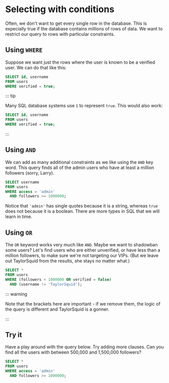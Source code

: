 # Selecting with conditions

Often, we don't want to get every single row in the database. This is expecially
true if the database contains millions of rows of data. We want to restrict our
query to rows with particular constraints.

## Using `WHERE`

Suppose we want just the rows where the user is known to be a verified user. We
can do that like this:

```sql
SELECT id, username
FROM users
WHERE verified = true;
```

::: tip

Many SQL database systems use `1` to represent `true`. This would also work:

```sql
SELECT id, username
FROM users
WHERE verified = true;
```

:::

## Using `AND`

We can add as many additional constraints as we like using the `AND` key word.
This query finds all of the admin users who have at least a million followers
(sorry, Larry).

```sql
SELECT username
FROM users
WHERE access = 'admin'
  AND followers >= 1000000;
```

Notice that `'admin'` has single quotes because it is a string, whereas `true`
does not because it is a boolean. There are more types in SQL that we will learn
in time.

## Using `OR`

The `OR` keyword works very much like `AND`. Maybe we want to shadowban some
users? Let's find users who are either unverified, or have less than a million
followers, to make sure we're not targeting our VIPs. (But we leave out
TaylorSquid from the results, she stays no matter what.)

```sql
SELECT *
FROM users
WHERE (followers < 1000000 OR verified = false)
  AND (username != 'TaylorSquid');
```

::: warning

Note that the brackets here are important - if we remove them, the logic of the
query is different and TaylorSquid is a gonner.

:::

## Try it

Have a play around with the query below. Try adding more clauses. Can you find
all the users with between 500,000 and 1,500,000 followers?

<CodeMirror>

```sql
SELECT *
FROM users
WHERE access = 'admin'
  AND followers >= 1000000;
```

</CodeMirror>
